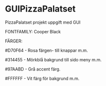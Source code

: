 # GUIPizzaPalatset
PizzaPalatset projekt uppgift med GUI

FONTFAMILY:
Cooper Black

FÄRGER:

#D70F64 - Rosa färgen- till knappar m.m.

#314455 - Mörkblå bakgrund till sido meny m.m.

#97AABD - Grå accent färg.

#FFFFFF - Vit färg för bakgrund m.m.
